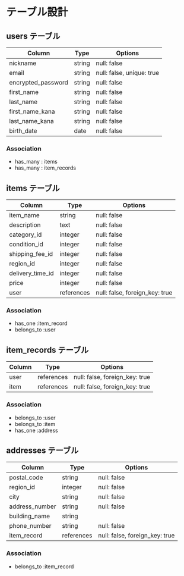 # テーブル設計

## users テーブル

| Column             | Type   | Options     |
| ------------------ | ------ | ----------- |
| nickname           | string | null: false |
| email              | string | null: false, unique: true |
| encrypted_password | string | null: false |
| first_name         | string | null: false |
| last_name          | string | null: false |
| first_name_kana    | string | null: false |
| last_name_kana     | string | null: false |
| birth_date         | 	date  | null: false |

### Association
- has_many : items
- has_many : item_records

## items テーブル

| Column             | Type   | Options     |
| ------------------ | ------ | ----------- |
| item_name          | string | null: false |
| description        | text   | null: false |
| category_id        | integer | null: false |
| condition_id       | integer | null: false |
| shipping_fee_id    | integer | null: false |
| region_id          | integer | null: false |
| delivery_time_id   | integer | null: false |
| price              | integer | null: false |
| user               | references | null: false, foreign_key: true | 

### Association
- has_one :item_record
- belongs_to :user

## item_records テーブル

| Column             | Type   | Options     |
| ------------------ | ------ | ----------- |
| user   | references | null: false, foreign_key: true |
| item   | references | null: false, foreign_key: true |

### Association
- belongs_to :user
- belongs_to :item
- has_one :address

## addresses テーブル

| Column             | Type   | Options     |
| ------------------ | ------ | ----------- |
| postal_code        | 	string | null: false |
| region_id          | integer | null: false |
| city               | string | null: false |
| address_number     | string | null: false |
| building_name      | string | |
| phone_number       | string | null: false |
| item_record   | references | null: false, foreign_key: true |


### Association
- belongs_to :item_record





